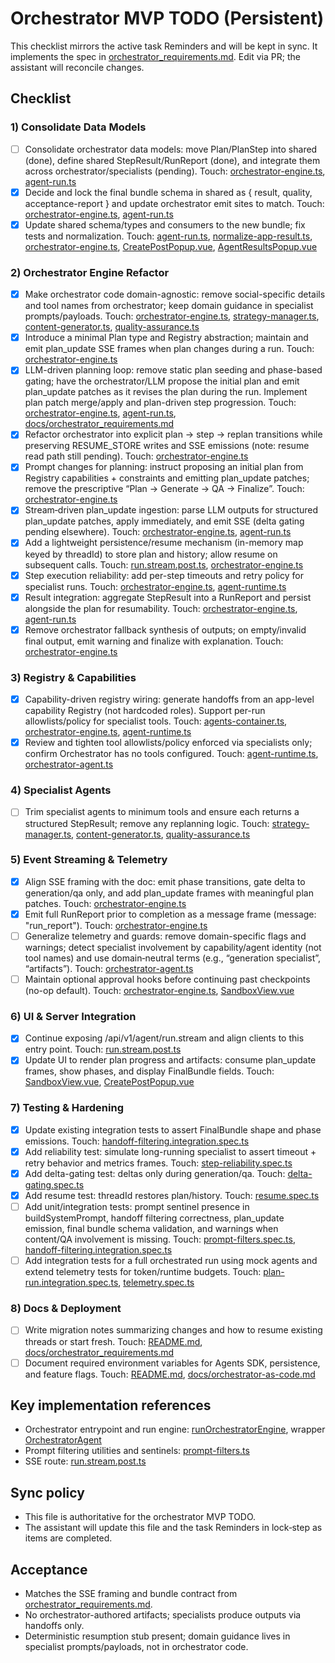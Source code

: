 # Orchestrator MVP TODO (Persistent)

This checklist mirrors the active task Reminders and will be kept in sync. It implements the spec in [orchestrator_requirements.md](awesomeposter/docs/orchestrator_requirements.md:1). Edit via PR; the assistant will reconcile changes.

## Checklist

### 1) Consolidate Data Models

- [ ] Consolidate orchestrator data models: move Plan/PlanStep into shared (done), define shared StepResult/RunReport (done), and integrate them across orchestrator/specialists (pending). Touch: [orchestrator-engine.ts](awesomeposter/packages/agents-server/src/services/orchestrator-engine.ts), [agent-run.ts](awesomeposter/packages/shared/src/agent-run.ts)
- [x] Decide and lock the final bundle schema in shared as { result, quality, acceptance-report } and update orchestrator emit sites to match. Touch: [orchestrator-engine.ts](awesomeposter/packages/agents-server/src/services/orchestrator-engine.ts), [agent-run.ts](awesomeposter/packages/shared/src/agent-run.ts)
- [x] Update shared schema/types and consumers to the new bundle; fix tests and normalization. Touch: [agent-run.ts](awesomeposter/packages/shared/src/agent-run.ts), [normalize-app-result.ts](awesomeposter/src/lib/normalize-app-result.ts), [orchestrator-engine.ts](awesomeposter/packages/agents-server/src/services/orchestrator-engine.ts), [CreatePostPopup.vue](awesomeposter/src/components/CreatePostPopup.vue), [AgentResultsPopup.vue](awesomeposter/src/components/AgentResultsPopup.vue)

### 2) Orchestrator Engine Refactor

- [x] Make orchestrator code domain-agnostic: remove social-specific details and tool names from orchestrator; keep domain guidance in specialist prompts/payloads. Touch: [orchestrator-engine.ts](awesomeposter/packages/agents-server/src/services/orchestrator-engine.ts), [strategy-manager.ts](awesomeposter/packages/agents-server/src/agents/strategy-manager.ts), [content-generator.ts](awesomeposter/packages/agents-server/src/agents/content-generator.ts), [quality-assurance.ts](awesomeposter/packages/agents-server/src/agents/quality-assurance.ts)
- [x] Introduce a minimal Plan type and Registry abstraction; maintain and emit plan_update SSE frames when plan changes during a run. Touch: [orchestrator-engine.ts](awesomeposter/packages/agents-server/src/services/orchestrator-engine.ts)
- [x] LLM-driven planning loop: remove static plan seeding and phase-based gating; have the orchestrator/LLM propose the initial plan and emit plan_update patches as it revises the plan during the run. Implement plan patch merge/apply and plan-driven step progression. Touch: [orchestrator-engine.ts](awesomeposter/packages/agents-server/src/services/orchestrator-engine.ts), [agent-run.ts](awesomeposter/packages/shared/src/agent-run.ts), [docs/orchestrator_requirements.md](awesomeposter/docs/orchestrator_requirements.md)
- [x] Refactor orchestrator into explicit plan → step → replan transitions while preserving RESUME_STORE writes and SSE emissions (note: resume read path still pending). Touch: [orchestrator-engine.ts](awesomeposter/packages/agents-server/src/services/orchestrator-engine.ts)
- [x] Prompt changes for planning: instruct proposing an initial plan from Registry capabilities + constraints and emitting plan_update patches; remove the prescriptive “Plan → Generate → QA → Finalize”. Touch: [orchestrator-engine.ts](awesomeposter/packages/agents-server/src/services/orchestrator-engine.ts)
- [x] Stream‑driven plan_update ingestion: parse LLM outputs for structured plan_update patches, apply immediately, and emit SSE (delta gating pending elsewhere). Touch: [orchestrator-engine.ts](awesomeposter/packages/agents-server/src/services/orchestrator-engine.ts), [agent-run.ts](awesomeposter/packages/shared/src/agent-run.ts)
- [x] Add a lightweight persistence/resume mechanism (in-memory map keyed by threadId) to store plan and history; allow resume on subsequent calls. Touch: [run.stream.post.ts](awesomeposter/packages/agents-server/routes/api/v1/agent/run.stream.post.ts), [orchestrator-engine.ts](awesomeposter/packages/agents-server/src/services/orchestrator-engine.ts)
- [x] Step execution reliability: add per-step timeouts and retry policy for specialist runs. Touch: [orchestrator-engine.ts](awesomeposter/packages/agents-server/src/services/orchestrator-engine.ts), [agent-runtime.ts](awesomeposter/packages/agents-server/src/services/agent-runtime.ts)
 - [x] Result integration: aggregate StepResult into a RunReport and persist alongside the plan for resumability. Touch: [orchestrator-engine.ts](awesomeposter/packages/agents-server/src/services/orchestrator-engine.ts), [agent-run.ts](awesomeposter/packages/shared/src/agent-run.ts)
- [x] Remove orchestrator fallback synthesis of outputs; on empty/invalid final output, emit warning and finalize with explanation. Touch: [orchestrator-engine.ts](awesomeposter/packages/agents-server/src/services/orchestrator-engine.ts)

### 3) Registry & Capabilities

- [x] Capability-driven registry wiring: generate handoffs from an app-level capability Registry (not hardcoded roles). Support per-run allowlists/policy for specialist tools. Touch: [agents-container.ts](awesomeposter/packages/agents-server/src/services/agents-container.ts), [orchestrator-engine.ts](awesomeposter/packages/agents-server/src/services/orchestrator-engine.ts), [agent-runtime.ts](awesomeposter/packages/agents-server/src/services/agent-runtime.ts)
- [x] Review and tighten tool allowlists/policy enforced via specialists only; confirm Orchestrator has no tools configured. Touch: [agent-runtime.ts](awesomeposter/packages/agents-server/src/services/agent-runtime.ts), [orchestrator-agent.ts](awesomeposter/packages/agents-server/src/services/orchestrator-agent.ts)

### 4) Specialist Agents

- [ ] Trim specialist agents to minimum tools and ensure each returns a structured StepResult; remove any replanning logic. Touch: [strategy-manager.ts](awesomeposter/packages/agents-server/src/agents/strategy-manager.ts), [content-generator.ts](awesomeposter/packages/agents-server/src/agents/content-generator.ts), [quality-assurance.ts](awesomeposter/packages/agents-server/src/agents/quality-assurance.ts)

### 5) Event Streaming & Telemetry

- [x] Align SSE framing with the doc: emit phase transitions, gate delta to generation/qa only, and add plan_update frames with meaningful plan patches. Touch: [orchestrator-engine.ts](awesomeposter/packages/agents-server/src/services/orchestrator-engine.ts)
- [x] Emit full RunReport prior to completion as a message frame (message: "run_report"). Touch: [orchestrator-engine.ts](awesomeposter/packages/agents-server/src/services/orchestrator-engine.ts)
- [ ] Generalize telemetry and guards: remove domain-specific flags and warnings; detect specialist involvement by capability/agent identity (not tool names) and use domain‑neutral terms (e.g., “generation specialist”, “artifacts”). Touch: [orchestrator-agent.ts](awesomeposter/packages/agents-server/src/services/orchestrator-agent.ts)
- [ ] Maintain optional approval hooks before continuing past checkpoints (no-op default). Touch: [orchestrator-engine.ts](awesomeposter/packages/agents-server/src/services/orchestrator-engine.ts), [SandboxView.vue](awesomeposter/src/views/SandboxView.vue)

### 6) UI & Server Integration

- [x] Continue exposing /api/v1/agent/run.stream and align clients to this entry point. Touch: [run.stream.post.ts](awesomeposter/packages/agents-server/routes/api/v1/agent/run.stream.post.ts)
- [x] Update UI to render plan progress and artifacts: consume plan_update frames, show phases, and display FinalBundle fields. Touch: [SandboxView.vue](awesomeposter/src/views/SandboxView.vue), [CreatePostPopup.vue](awesomeposter/src/components/CreatePostPopup.vue)

### 7) Testing & Hardening

- [x] Update existing integration tests to assert FinalBundle shape and phase emissions. Touch: [handoff-filtering.integration.spec.ts](awesomeposter/packages/agents-server/__tests__/handoff-filtering.integration.spec.ts)
 - [x] Add reliability test: simulate long-running specialist to assert timeout + retry behavior and metrics frames. Touch: [step-reliability.spec.ts](awesomeposter/packages/agents-server/__tests__/step-reliability.spec.ts)
 - [x] Add delta-gating test: deltas only during generation/qa. Touch: [delta-gating.spec.ts](awesomeposter/packages/agents-server/__tests__/delta-gating.spec.ts)
 - [x] Add resume test: threadId restores plan/history. Touch: [resume.spec.ts](awesomeposter/packages/agents-server/__tests__/resume.spec.ts)
- [ ] Add unit/integration tests: prompt sentinel presence in buildSystemPrompt, handoff filtering correctness, plan_update emission, final bundle schema validation, and warnings when content/QA involvement is missing. Touch: [prompt-filters.spec.ts](awesomeposter/packages/agents-server/__tests__/prompt-filters.spec.ts), [handoff-filtering.integration.spec.ts](awesomeposter/packages/agents-server/__tests__/handoff-filtering.integration.spec.ts)
- [ ] Add integration tests for a full orchestrated run using mock agents and extend telemetry tests for token/runtime budgets. Touch: [plan-run.integration.spec.ts](awesomeposter/packages/agents-server/__tests__/plan-run.integration.spec.ts), [telemetry.spec.ts](awesomeposter/packages/agents-server/__tests__/telemetry.spec.ts)

### 8) Docs & Deployment

- [ ] Write migration notes summarizing changes and how to resume existing threads or start fresh. Touch: [README.md](awesomeposter/README.md), [docs/orchestrator_requirements.md](awesomeposter/docs/orchestrator_requirements.md:1)
- [ ] Document required environment variables for Agents SDK, persistence, and feature flags. Touch: [README.md](awesomeposter/README.md), [docs/orchestrator-as-code.md](awesomeposter/docs/orchestrator-as-code.md)

## Key implementation references

- Orchestrator entrypoint and run engine: [runOrchestratorEngine](awesomeposter/packages/agents-server/src/services/orchestrator-engine.ts:157), wrapper [OrchestratorAgent](awesomeposter/packages/agents-server/src/services/orchestrator-agent.ts:1)
- Prompt filtering utilities and sentinels: [prompt-filters.ts](awesomeposter/packages/agents-server/src/utils/prompt-filters.ts:1)
- SSE route: [run.stream.post.ts](awesomeposter/packages/agents-server/routes/api/v1/agent/run.stream.post.ts:1)

## Sync policy

- This file is authoritative for the orchestrator MVP TODO.
- The assistant will update this file and the task Reminders in lock‑step as items are completed.

## Acceptance

- Matches the SSE framing and bundle contract from [orchestrator_requirements.md](awesomeposter/docs/orchestrator_requirements.md:87).
- No orchestrator-authored artifacts; specialists produce outputs via handoffs only.
- Deterministic resumption stub present; domain guidance lives in specialist prompts/payloads, not in orchestrator code.
